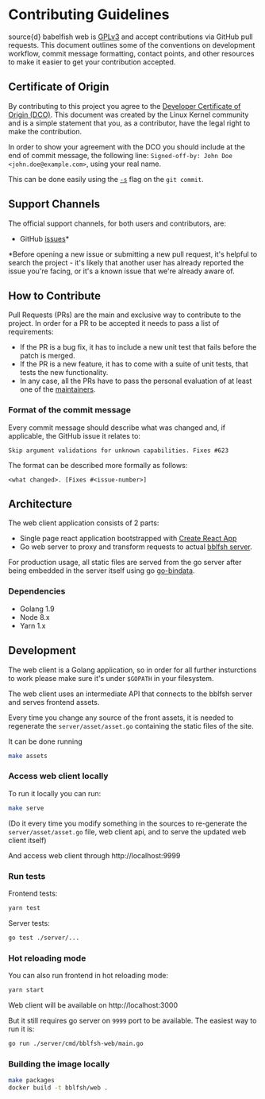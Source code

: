 # Contributing Guidelines

source{d} babelfish web is [GPLv3](LICENSE) and accept
contributions via GitHub pull requests. This document outlines some of the
conventions on development workflow, commit message formatting, contact points,
and other resources to make it easier to get your contribution accepted.

## Certificate of Origin

By contributing to this project you agree to the [Developer Certificate of
Origin (DCO)](DCO). This document was created by the Linux Kernel community and is a
simple statement that you, as a contributor, have the legal right to make the
contribution.

In order to show your agreement with the DCO you should include at the end of commit message,
the following line: `Signed-off-by: John Doe <john.doe@example.com>`, using your real name.

This can be done easily using the [`-s`](https://github.com/git/git/blob/b2c150d3aa82f6583b9aadfecc5f8fa1c74aca09/Documentation/git-commit.txt#L154-L161) flag on the `git commit`.


## Support Channels

The official support channels, for both users and contributors, are:

- GitHub [issues](https://github.com/bblfsh/web/issues)*

*Before opening a new issue or submitting a new pull request, it's helpful to
search the project - it's likely that another user has already reported the
issue you're facing, or it's a known issue that we're already aware of.


## How to Contribute

Pull Requests (PRs) are the main and exclusive way to contribute to the project.
In order for a PR to be accepted it needs to pass a list of requirements:

- If the PR is a bug fix, it has to include a new unit test that fails before the patch is merged.
- If the PR is a new feature, it has to come with a suite of unit tests, that tests the new functionality.
- In any case, all the PRs have to pass the personal evaluation of at least one of the [maintainers](MAINTAINERS).


### Format of the commit message

Every commit message should describe what was changed and, if applicable, the GitHub issue it relates to:

```
Skip argument validations for unknown capabilities. Fixes #623
```

The format can be described more formally as follows:

```
<what changed>. [Fixes #<issue-number>]
```

## Architecture

The web client application consists of 2 parts:

- Single page react application bootstrapped with [Create React App](https://github.com/facebookincubator/create-react-app)
- Go web server to proxy and transform requests to actual [bblfsh server](https://doc.bblf.sh/).

For production usage, all static files are served from the go server after being embedded in the server itself using go [go-bindata](https://github.com/jteeuwen/go-bindata).

### Dependencies

 - Golang 1.9
 - Node 8.x
 - Yarn 1.x

## Development

The web client is a Golang application, so in order for all further insturctions to work please make sure it's under `$GOPATH` in your filesystem.

The web client uses an intermediate API that connects to the bblfsh server and serves frontend assets.

Every time you change any source of the front assets, it is needed to regenerate the `server/asset/asset.go` containing the static files of the site.

It can be done running
```sh
make assets
```

### Access web client locally

To run it locally you can run:
```sh
make serve
```
(Do it every time you modify something in the sources to re-generate the `server/asset/asset.go` file, web client api, and to serve the updated web client itself)

And access web client through http://localhost:9999

### Run tests

Frontend tests:

```sh
yarn test
```

Server tests:

```sh
go test ./server/...
```

### Hot reloading mode

You can also run frontend in hot reloading mode:

```sh
yarn start
```

Web client will be available on http://localhost:3000

But it still requires go server on `9999` port to be available. The easiest way to run it is:

```sh
go run ./server/cmd/bblfsh-web/main.go
```

### Building the image locally

```sh
make packages
docker build -t bblfsh/web .
```
